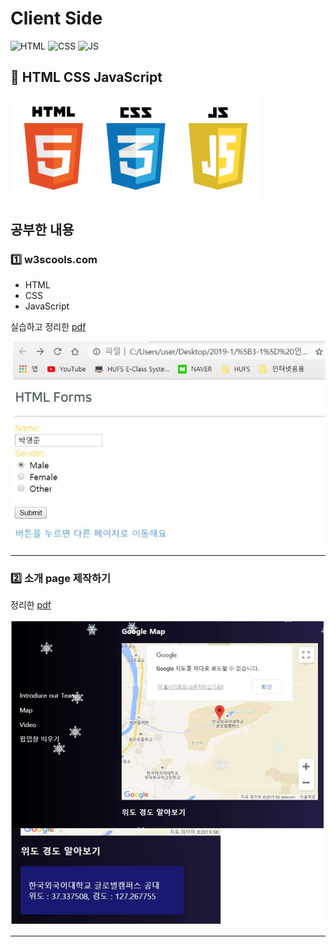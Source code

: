 # Client Side

![HTML](https://img.shields.io/badge/-HTML-orange?logo=HTML5)
![CSS](https://img.shields.io/badge/-CSS-blue?logo=CSS3)
![JS](https://img.shields.io/badge/-JavaScript-CC9900?logo=JavaScript)  

## 📕 HTML CSS JavaScript

![img](img/html-css-javascript.PNG)

## 공부한 내용

### 1️⃣ w3scools.com

- HTML
- CSS
- JavaScript  

실습하고 정리한 [pdf](1.w3school-example/HTML-CSS-JavaScript.pdf)

![img](img/result(1).PNG)


---

### 2️⃣ 소개 page 제작하기

정리한 [pdf](2.introduce-me-site/Introduce-WebPage.pdf)

![img](img/result(2).PNG)

---